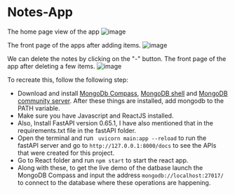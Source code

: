 # Notes-App

The home page view of the app
![image](https://user-images.githubusercontent.com/25946587/129823533-e9a13a77-3ab4-4805-af2f-314f360cbd14.png)

The front page of the apps after adding items.
![image](https://user-images.githubusercontent.com/25946587/129823322-c4a7bf64-8423-48e5-9a34-45eebfccd824.png)

We can delete the notes by clicking on the "-" button. The front page of the app after deleting a few items.
![image](https://user-images.githubusercontent.com/25946587/129823473-cb7434ea-b7c7-419f-99a8-e1ddec570352.png)

To recreate this, follow the following step:
- Download and install [MongoDb Compass](https://docs.mongodb.com/compass/current/install/), [MongoDB shell](https://www.mongodb.com/products/shell) and [MongoDB community server](https://www.mongodb.com/try/download/community). After these things are installed, add mongodb to the PATH variable.
- Make sure you have Javascript and ReactJS installed.
- Also, Install FastAPI version 0.65.1, I have also mentioned that in the requirements.txt file in the fastAPI folder.
- Open the terminal and run ``` uvicorn main:app --reload``` to run the fastAPI server and go to ```http://127.0.0.1:8000/docs``` to see the APIs that were created for this project.
- Go to React folder and run ```npm start``` to start the react app.
- Along with these, to get the live demo of the datbase launch the MongoDB Compass and input the address ```mongodb://localhost:27017/``` to connect to the database where these operations are happening.

